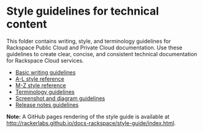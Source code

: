 # Style guidelines for technical content

This folder contains writing, style, and terminology guidelines for Rackspace
Public Cloud and Private Cloud documentation. Use these guidelines to create 
clear, concise, and consistent technical documentation for Rackspace Cloud 
services.

- [Basic writing guidelines](basic-writing-guidelines.md)
- [A-L style reference](a-l-style-guidelines.md)
- [M-Z style reference](m-z-style-guidelines.md)
- [Terminology guidelines](terminology-guidelines.md)
- [Screenshot and diagram guidelines](screenshot-diagram-guidelines.md)
- [Release notes guidelines](release-notes-guidelines.md)

**Note:** A GitHub pages rendering of the style guide is available at 
http://rackerlabs.github.io/docs-rackspace/style-guide/index.html.
